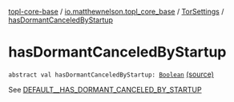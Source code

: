[topl-core-base](../../index.md) / [io.matthewnelson.topl_core_base](../index.md) / [TorSettings](index.md) / [hasDormantCanceledByStartup](./has-dormant-canceled-by-startup.md)

# hasDormantCanceledByStartup

`abstract val hasDormantCanceledByStartup: `[`Boolean`](https://kotlinlang.org/api/latest/jvm/stdlib/kotlin/-boolean/index.html) [(source)](https://github.com/05nelsonm/TorOnionProxyLibrary-Android/blob/master/topl-core-base/src/main/java/io/matthewnelson/topl_core_base/TorSettings.kt#L307)

See [DEFAULT__HAS_DORMANT_CANCELED_BY_STARTUP](-d-e-f-a-u-l-t__-h-a-s_-d-o-r-m-a-n-t_-c-a-n-c-e-l-e-d_-b-y_-s-t-a-r-t-u-p.md)

